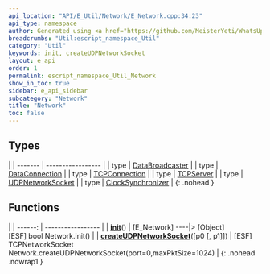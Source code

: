 ```yaml
---
api_location: "API/E_Util/Network/E_Network.cpp:34:23"
api_type: namespace
author: Generated using <a href="https://github.com/MeisterYeti/WhatsUpDoc">WhatsUpDoc</a>
breadcrumbs: "Util:escript_namespace_Util"
category: "Util"
keywords: init, createUDPNetworkSocket
layout: e_api
order: 1
permalink: escript_namespace_Util_Network
show_in_toc: true
sidebar: e_api_sidebar
subcategory: "Network"
title: "Network"
toc: false
---
```


## Types

|
| ------- | ----------------- |
| type | [DataBroadcaster](escript_type_Util_Network_DataBroadcaster) |
| type | [DataConnection](escript_type_Util_Network_DataConnection) |
| type | [TCPConnection](escript_type_Util_Network_TCPConnection) |
| type | [TCPServer](escript_type_Util_Network_TCPServer) |
| type | [UDPNetworkSocket](escript_type_Util_Network_UDPNetworkSocket) |
| type | [ClockSynchronizer](escript_type_Util_Network_ClockSynchronizer) |
{: .nohead }

## Functions

|
| ------: | ----------------- |
| **[init](namespaceUtil_1_1Network#namespaceUtil_1_1Network_1ad27628ffd731f7e9cf0f58ed64647478)**() | [E_Network] ----\|&gt; [Object]<br/>[ESF] bool Network.init() |
| **[createUDPNetworkSocket](namespaceUtil_1_1Network#namespaceUtil_1_1Network_1a01ef563fdb6fff39910f97003e8df4bf)**([p0 [, p1]]) | [ESF] TCPNetworkSocket Network.createUDPNetworkSocket(port=0,maxPktSize=1024) |
{: .nohead .nowrap1 }
